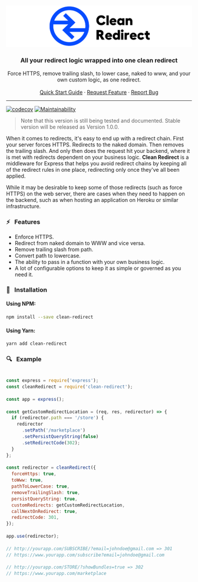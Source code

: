 <p align="center">
    <img src="https://raw.githubusercontent.com/raycharius/clean-redirect/main/resources/images/logo-horizontal.png" alt="Logo" width="600px">
</p>

<p align="center">
    <h3 align="center">All your redirect logic wrapped into one clean redirect</h3>
</p>

<p align="center">
    Force HTTPS, remove trailing slash, to lower case, naked to www, and your own custom logic, as one redirect.
    <br />
    <br />
    <a href="#usage">Quick Start Guide</a>
    ·
    <a href="https://github.com/raycharius/clean-redirect/issues">Request Feature</a>
    ·
    <a href="https://github.com/raycharius/clean-redirect/issues">Report Bug</a>
  </p>
</p>

***

[![codecov](https://codecov.io/gh/raycharius/clean-redirect/branch/main/graph/badge.svg)](https://codecov.io/gh/raycharius/clean-redirect)
[![Maintainability](https://api.codeclimate.com/v1/badges/a9aecc5560c08e013ec8/maintainability)](https://codeclimate.com/github/raycharius/clean-redirect/maintainability)

> Note that this version is still being tested and documented. Stable version will be released as Version 1.0.0.

When it comes to redirects, it's easy to end up with a redirect chain. First your server forces HTTPS. Redirects to the naked domain. Then removes the trailing slash. And only then does the request hit your backend, where it is met with redirects dependent on your business logic. **Clean Redirect** is a middleware for Express that helps you avoid redirect chains by keeping all of the redirect rules in one place, redirecting only once they've all been applied. 

While it may be desirable to keep some of those redirects (such as force HTTPS) on the web server, there are cases when they need to happen on the backend, such as when hosting an application on Heroku or similar infrastructure.

### :zap: &nbsp; Features

* Enforce HTTPS.
* Redirect from naked domain to WWW and vice versa.
* Remove trailing slash from path.
* Convert path to lowercase.
* The ability to pass in a function with your own business logic.
* A lot of configurable options to keep it as simple or governed as you need it.

### :floppy_disk: &nbsp; Installation 

#### Using NPM: 

``` bash
npm install --save clean-redirect
```

#### Using Yarn: 

``` bash
yarn add clean-redirect
```
### :mag: &nbsp; Example

```javascript

const express = require('express');
const cleanRedirect = require('clean-redirect');

const app = express();

const getCustomRedirectLocation = (req, res, redirector) => {
  if (redirector.path === '/store') {
    redirector
      .setPath('/marketplace')
      .setPersistQueryString(false)
      .setRedirectCode(302);
  }
};

const redirector = cleanRedirect({
  forceHttps: true,
  toWww: true,
  pathToLowerCase: true,
  removeTrailingSlash: true,
  persistQueryString: true,
  customRedirects: getCustomRedirectLocation,
  callNextOnRedirect: true,
  redirectCode: 301,
});

app.use(redirector);

// http://yourapp.com/SUBSCRIBE/?email=johndoe@gmail.com => 301
// https://www.yourapp.com/subscribe?email=johndoe@gmail.com

// http://yourapp.com/STORE/?showBundles=true => 302
// https://www.yourapp.com/marketplace

```
